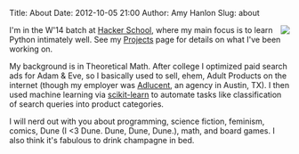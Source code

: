 Title: About
Date: 2012-10-05 21:00
Author: Amy Hanlon
Slug: about

<img style="float:right; padding-left:10px" src="https://raw2.github.com/amygdalama/amygdalama.github.io/master/images/me_white_bg.jpg" />

I'm in the W'14 batch at [Hacker School], where my main focus is to learn Python intimately well. See my [Projects](http://mathamy.com/pages/projects.html) page for details on what I've been working on.

My background is in Theoretical Math. After college I optimized paid search ads for Adam & Eve, so I basically used to sell, ehem, Adult Products on the internet (though my employer was [Adlucent], an agency in Austin, TX). I then used machine learning via [scikit-learn](http://scikit-learn.org/stable/) to automate tasks like classification of search queries into product categories.

I will nerd out with you about programming, science fiction, feminism, comics, Dune (I <3 Dune. Dune, Dune, Dune.), math, and board games. I also think it's fabulous to drink champagne in bed.

[white_bg]: https://raw2.github.com/amygdalama/amygdalama.github.io/master/images/me_white_bg.jpg
[Adlucent]: http://www.adlucent.com/
[Hacker School]: https://www.hackerschool.com/
